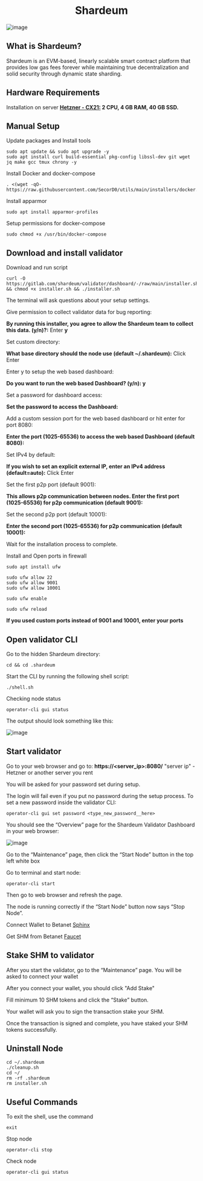 <!--
parent:
  order: false
-->

<div align="center">
  <h1> Shardeum</h1>
</div>

![image](https://github.com/MirrorReflectionTeam/shardeum-docs/blob/master/Shardeum.png)

## What is Shardeum?

Shardeum is an EVM-based, linearly scalable smart contract platform that provides low gas fees forever while maintaining true decentralization and solid security through dynamic state sharding.

## Hardware Requirements

Installation on server **[Hetzner - CX21:](https://hetzner.cloud/?ref=AwVksaI2T3Nz) 2 CPU, 4 GB RAM, 40 GB SSD.**

## Manual Setup

Update packages and Install tools

```
sudo apt update && sudo apt upgrade -y
sudo apt install curl build-essential pkg-config libssl-dev git wget jq make gcc tmux chrony -y
```

Install Docker and docker-compose

```
. <(wget -qO- https://raw.githubusercontent.com/SecorD0/utils/main/installers/docker.sh)
```

Install apparmor

```
sudo apt install apparmor-profiles
```

Setup permissions for docker-compose

```
sudo chmod +x /usr/bin/docker-compose
```

## Download and install validator

Download and run script

```
curl -O https://gitlab.com/shardeum/validator/dashboard/-/raw/main/installer.sh && chmod +x installer.sh && ./installer.sh
```

The terminal will ask questions about your setup settings.

Give permission to collect validator data for bug reporting:

**By running this installer, you agree to allow the Shardeum team to collect this data. (y/n)?:** Enter **y**

Set custom directory:

**What base directory should the node use (default ~/.shardeum):** Click Enter

Enter y to setup the web based dashboard:

**Do you want to run the web based Dashboard? (y/n): y**

Set a password for dashboard access:

**Set the password to access the Dashboard:**

Add a custom session port for the web based dashboard or hit enter for port 8080:

**Enter the port (1025-65536) to access the web based Dashboard (default 8080):**

Set IPv4 by default:

**If you wish to set an explicit external IP, enter an IPv4 address (default=auto):** Click Enter

Set the first p2p port (default 9001):

**This allows p2p communication between nodes. Enter the first port (1025-65536) for p2p communication (default 9001):**

Set the second p2p port (default 10001):

**Enter the second port (1025-65536) for p2p communication (default 10001):**

Wait for the installation process to complete.

Install and Open ports in firewall

```
sudo apt install ufw
```
```
sudo ufw allow 22
sudo ufw allow 9001
sudo ufw allow 10001
```
```
sudo ufw enable
```
```
sudo ufw reload
```

**If you used custom ports instead of 9001 and 10001, enter your ports**

## Open validator CLI

Go to the hidden Shardeum directory:

```
cd && cd .shardeum
```

Start the CLI by running the following shell script:

```
./shell.sh
```

Checking node status

```
operator-cli gui status
```

The output should look something like this:

![image](https://github.com/MirrorReflectionTeam/shardeum-docs/blob/master/gui%20status.jpg)

## Start validator

Go to your web browser and go to: **https://<server_ip>:8080/** "server ip" - Hetzner or another server you rent

You will be asked for your password set during setup.

The login will fail even if you put no password during the setup process. To set a new password inside the validator CLI:

```
operator-cli gui set password <type_new_password__here>
```

You should see the “Overview” page for the Shardeum Validator Dashboard in your web browser:

![image](https://github.com/MirrorReflectionTeam/shardeum-docs/blob/master/overview.jpg)

Go to the “Maintenance” page, then click the “Start Node” button in the top left white box

Go to terminal and start node:

```
operator-cli start
```
Then go to web browser and refresh the page.

The node is running correctly if the “Start Node” button now says “Stop Node”.

Connect Wallet to Betanet [Sphinx](https://docs.shardeum.org/Network/Endpoints#connect-wallet)

Get SHM from Betanet [Faucet](https://docs.shardeum.org/Faucet/Claim#shardeum-faucet-website)

## Stake SHM to validator

After you start the validator, go to the “Maintenance” page. You will be asked to connect your wallet

After you connect your wallet, you should click "Add Stake"

Fill minimum 10 SHM tokens and click the “Stake” button.

Your wallet will ask you to sign the transaction stake your SHM.

Once the transaction is signed and complete, you have staked your SHM tokens successfully.

## Uninstall Node

```
cd ~/.shardeum
./cleanup.sh
cd ~/
rm -rf .shardeum
rm installer.sh
```

## Useful Commands

To exit the shell, use the command

```
exit
```

Stop node

```
operator-cli stop
```

Check node

```
operator-cli gui status
```
